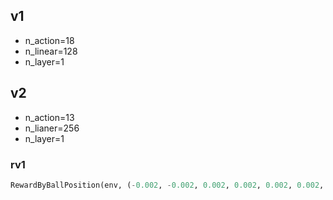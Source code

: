 ## v1

* n_action=18
* n_linear=128
* n_layer=1

## v2

* n_action=13
* n_lianer=256
* n_layer=1
### rv1
```python
RewardByBallPosition(env, (-0.002, -0.002, 0.002, 0.002, 0.002, 0.002, -0.002, -0.002))
```